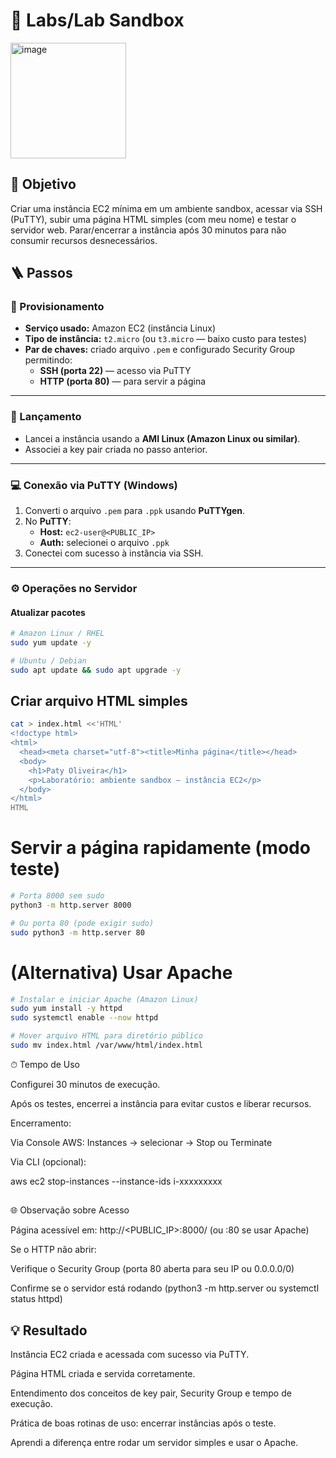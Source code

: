 # 🧪 Labs/Lab Sandbox

<img width="185" height="185" alt="image" src="https://github.com/user-attachments/assets/79541cea-4117-4472-947e-1696a4fe3d10" />


## 🎯 Objetivo
Criar uma instância EC2 mínima em um ambiente sandbox, acessar via SSH (PuTTY), subir uma página HTML simples (com meu nome) e testar o servidor web. Parar/encerrar a instância após 30 minutos para não consumir recursos desnecessários.

## 🪜 Passos
### 🔧 Provisionamento
- **Serviço usado:** Amazon EC2 (instância Linux)  
- **Tipo de instância:** `t2.micro` (ou `t3.micro` — baixo custo para testes)
- **Par de chaves:** criado arquivo `.pem` e configurado Security Group permitindo:  
  - **SSH (porta 22)** — acesso via PuTTY  
  - **HTTP (porta 80)** — para servir a página

---

### 🚀 Lançamento
- Lancei a instância usando a **AMI Linux (Amazon Linux ou similar)**.  
- Associei a key pair criada no passo anterior.

---

### 💻 Conexão via PuTTY (Windows)
1. Converti o arquivo `.pem` para `.ppk` usando **PuTTYgen**.  
2. No **PuTTY**:
   - **Host:** `ec2-user@<PUBLIC_IP>`  
   - **Auth:** selecionei o arquivo `.ppk`  
3. Conectei com sucesso à instância via SSH.

---

### ⚙️ Operações no Servidor

#### Atualizar pacotes
```bash
# Amazon Linux / RHEL
sudo yum update -y

# Ubuntu / Debian
sudo apt update && sudo apt upgrade -y
```
## Criar arquivo HTML simples

```bash
cat > index.html <<'HTML'
<!doctype html>
<html>
  <head><meta charset="utf-8"><title>Minha página</title></head>
  <body>
    <h1>Paty Oliveira</h1>
    <p>Laboratório: ambiente sandbox — instância EC2</p>
  </body>
</html>
HTML
```
# Servir a página rapidamente (modo teste)

```bash
# Porta 8000 sem sudo
python3 -m http.server 8000

# Ou porta 80 (pode exigir sudo)
sudo python3 -m http.server 80
```
# (Alternativa) Usar Apache

```bash
# Instalar e iniciar Apache (Amazon Linux)
sudo yum install -y httpd
sudo systemctl enable --now httpd

# Mover arquivo HTML para diretório público
sudo mv index.html /var/www/html/index.html
```
⏱ Tempo de Uso

Configurei 30 minutos de execução.

Após os testes, encerrei a instância para evitar custos e liberar recursos.

Encerramento:

Via Console AWS:
Instances → selecionar → Stop ou Terminate

Via CLI (opcional):

aws ec2 stop-instances --instance-ids i-xxxxxxxxx

##
🌐 Observação sobre Acesso

Página acessível em:
http://<PUBLIC_IP>:8000/ (ou :80 se usar Apache)

Se o HTTP não abrir:

Verifique o Security Group (porta 80 aberta para seu IP ou 0.0.0.0/0)

Confirme se o servidor está rodando (python3 -m http.server ou systemctl status httpd)

## 💡 Resultado
Instância EC2 criada e acessada com sucesso via PuTTY.

Página HTML criada e servida corretamente.

Entendimento dos conceitos de key pair, Security Group e tempo de execução.

Prática de boas rotinas de uso: encerrar instâncias após o teste.

Aprendi a diferença entre rodar um servidor simples e usar o Apache.
